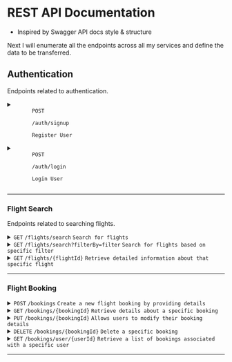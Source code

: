 # REST API Documentation

- Inspired by Swagger API docs style & structure

Next I will enumerate all the endpoints across all my services and define the data to be transferred.

## Authentication

Endpoints related to authentication.

<details>

<summary>
    <code>
        POST
    </code>
    <code>
        /auth/signup
    </code>
    <code>
        Register User
    </code>
</summary>

Signup and retrieve an authentication token.

- URL

`/auth/signup`

- Method

`POST`

- URL Params

`None`

- Data Params

Required:

`username` (string, unique): The username chosen by the user for authentication.

`email` (string, unique): The user's email address for communication and account recovery.

`password` (string): The user's chosen password for authentication.

- Success Respone

| Code | Description | Content                                                                       |
| :--- | :---------- | :---------------------------------------------------------------------------- |
| 201  | Created     | `{"message": "User registered successfully", "token": "the.jwt.token.here" }` |

- Error Response

| Code | Description         | Content                                                               |
| :--- | :------------------ | :-------------------------------------------------------------------- |
| 400  | Bad Request         | `{ error: "Validation failed", details: { field: "error message" } }` |
| 422  | Unprocessable Entry | `{ error : "Email Invalid" }`                                         |

</details>

<details>

<summary>
    <code>
        POST
    </code>
    <code>
        /auth/login
    </code>
    <code>
        Login User
    </code>
</summary>
</details>

---

### Flight Search

Endpoints related to searching flights.

<details>
<summary>
    <code>GET</code>
    <code>/flights/search</code>
    <code>Search for flights</code>
</summary>
</details>

<details>
<summary>
    <code>GET</code>
    <code>/flights/search?filterBy=filter</code>
    <code>Search for flights based on specific filter</code>
</summary>
</details>

<details>
<summary>
    <code>GET</code>
    <code>/flights/{flightId}</code>
    <code>Retrieve detailed information about that specific flight</code>
</summary>
</details>

---

### Flight Booking

<details>
<summary>
    <code>POST</code>
    <code>/bookings</code>
    <code>Create a new flight booking by providing details</code>
</summary>
</details>

<details>
<summary>
    <code>GET</code>
    <code>/bookings/{bookingId}</code>
    <code>Retrieve details about a specific booking</code>
</summary>
</details>

<details>
<summary>
    <code>PUT</code>
    <code>/bookings/{bookingId}</code>
    <code>Allows users to modify their booking details</code>
</summary>
</details>

<details>
<summary>
    <code>DELETE</code>
    <code>/bookings/{bookingId}</code>
    <code>Delete a specific booking</code>
</summary>
</details>

<details>
<summary>
    <code>GET</code>
    <code>/bookings/user/{userId}</code>
    <code>Retrieve a list of bookings associated with a specific user</code>
</summary>
</details>

---
